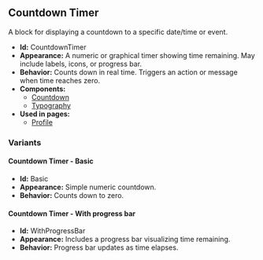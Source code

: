 ## Countdown Timer
A block for displaying a countdown to a specific date/time or event.
- **Id:** CountdownTimer
- **Appearance:** A numeric or graphical timer showing time remaining. May include labels, icons, or progress bar.
- **Behavior:** Counts down in real time. Triggers an action or message when time reaches zero.
- **Components:**
  - [Countdown](../components/Countdown.md)
  - [Typography](../components/Typography.md)
- **Used in pages:**
  - [Profile](../pages/Profile.md)
### Variants
#### Countdown Timer - **Basic**
- **Id:** Basic
- **Appearance:** Simple numeric countdown.
- **Behavior:** Counts down to zero.
#### Countdown Timer - **With progress bar**
- **Id:** WithProgressBar
- **Appearance:** Includes a progress bar visualizing time remaining.
- **Behavior:** Progress bar updates as time elapses.
